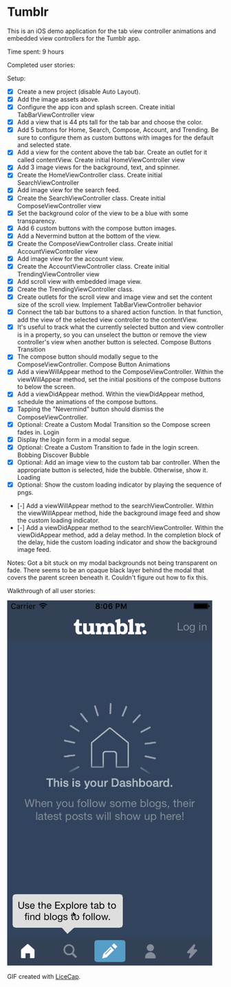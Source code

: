# Tumblr

This is an iOS demo application for the tab view controller animations and embedded view controllers for the Tumblr app.

Time spent: 9 hours

Completed user stories:

Setup:
 * [x] Create a new project (disable Auto Layout).
 * [x] Add the image assets above.
 * [x] Configure the app icon and splash screen.
Create initial TabBarViewController view
 * [x] Add a view that is 44 pts tall for the tab bar and choose the color.
 * [x] Add 5 buttons for Home, Search, Compose, Account, and Trending. Be sure to configure them as custom buttons with images for the default and selected state.
 * [x] Add a view for the content above the tab bar. Create an outlet for it called contentView.
Create initial HomeViewController view
 * [x] Add 3 image views for the background, text, and spinner.
 * [x] Create the HomeViewController class.
Create initial SearchViewController
 * [x] Add image view for the search feed.
 * [x] Create the SearchViewController class.
Create initial ComposeViewController view
 * [x] Set the background color of the view to be a blue with some transparency.
 * [x] Add 6 custom buttons with the compose button images.
 * [x] Add a Nevermind button at the bottom of the view.
 * [x] Create the ComposeViewController class.
Create initial AccountViewController view
 * [x] Add image view for the account view.
 * [x] Create the AccountViewController class.
Create initial TrendingViewController view
 * [x] Add scroll view with embedded image view.
 * [x] Create the TrendingViewController class.
 * [x] Create outlets for the scroll view and image view and set the content size of the scroll view.
Implement TabBarViewController behavior
 * [x] Connect the tab bar buttons to a shared action function. In that function, add the view of the selected view controller to the contentView.
 * [x] It's useful to track what the currently selected button and view controller is in a property, so you can unselect the button or remove the view controller's view when another button is selected.
Compose Buttons Transition
 * [x] The compose button should modally segue to the ComposeViewController.
Compose Button Animations
 * [x] Add a viewWillAppear method to the ComposeViewController. Within the viewWillAppear method, set the initial positions of the compose buttons to below the screen.
 * [x] Add a viewDidAppear method. Within the viewDidAppear method, schedule the animations of the compose buttons.
 * [x] Tapping the "Nevermind" button should dismiss the ComposeViewController.
 * [x] Optional: Create a Custom Modal Transition so the Compose screen fades in.
Login
 * [x] Display the login form in a modal segue.
 * [x] Optional: Create a Custom Transition to fade in the login screen.
Bobbing Discover Bubble
 * [x] Optional: Add an image view to the custom tab bar controller. When the appropriate button is selected, hide the bubble. Otherwise, show it.
Loading
 * [x] Optional: Show the custom loading indicator by playing the sequence of pngs.
 * [-] Add a viewWillAppear method to the searchViewController. Within the viewWillAppear method, hide the background image feed and show the custom loading indicator.
 * [-] Add a viewDidAppear method to the searchViewController. Within the viewDidAppear method, add a delay method. In the completion block of the delay, hide the custom loading indicator and show the background image feed.

Notes:
Got a bit stuck on my modal backgrounds not being transparent on fade. There seems to be an opaque black layer behind the modal that covers the parent screen beneath it. Couldn't figure out how to fix this.

Walkthrough of all user stories:

![Video Walkthrough](tumblr.gif)

GIF created with [LiceCap](http://www.cockos.com/licecap/).
